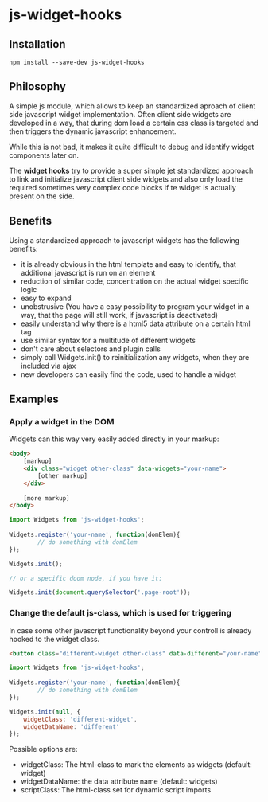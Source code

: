 # js-widget-hooks

## Installation

```
npm install --save-dev js-widget-hooks
```

## Philosophy 

A simple js module, which allows to keep an standardized aproach of client side javascript widget implementation. 
Often client side widgets are developed in a way, that during dom load a certain css class is targeted and then 
triggers the dynamic javascript enhancement. 

While this is not bad, it makes it quite difficult to debug and identify widget components later on. 

The **widget hooks** try to provide a super simple jet standardized approach to link and initialize javascript client side 
widgets and also only load the required sometimes very complex code blocks if te widget is actually present on the side.

## Benefits

Using a standardized approach to javascript widgets has the following benefits:

* it is already obvious in the html template and easy to identify, that additional javascript is run on an element
* reduction of similar code, concentration on the actual widget specific logic
* easy to expand
* unobstrusive (You have a easy possibility to program your widget in a way, that the page will still work, if javascript is deactivated)
* easily understand why there is a html5 data attribute on a certain html tag
* use similar syntax for a multitude of different widgets
* don't care about selectors and plugin calls
* simply call Widgets.init() to reinitialization any widgets, when they are included via ajax
* new developers can easily find the code, used to handle a widget

## Examples

### Apply a widget in the DOM
Widgets can this way very easily added directly in your markup:
```html
<body>
	[markup]
	<div class="widget other-class" data-widgets="your-name">
		[other markup]
	</div>
	
	[more markup]
</body>
```

```javascript
import Widgets from 'js-widget-hooks';
	
Widgets.register('your-name', function(domElem){		
		// do something with domElem 
});

Widgets.init();

// or a specific doom node, if you have it:

Widgets.init(document.querySelector('.page-root'));

```

### Change the default js-class, which is used for triggering
In case some other javascript functionality beyond your controll is already hooked to the widget class.

```html
<button class="different-widget other-class" data-different="your-name">Make me functional!</button>
```

```javascript
import Widgets from 'js-widget-hooks';
	
Widgets.register('your-name', function(domElem){		
		// do something with domElem 
});

Widgets.init(null, {
    widgetClass: 'different-widget',
    widgetDataName: 'different'
});
```

Possible options are:
* widgetClass: The html-class to mark the elements as widgets (default: widget)
* widgetDataName: the data attribute name (default: widgets)
* scriptClass: The html-class set for dynamic script imports  
